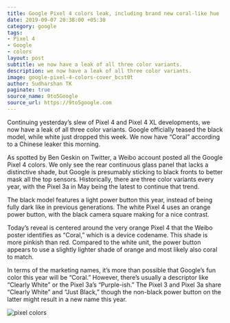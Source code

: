```yaml
---
title: Google Pixel 4 colors leak, including brand new coral-like hue
date: 2019-09-07 20:38:00 +05:30
category: google
tags:
- Pixel 4
- Google
- colors
layout: post
subtitle: we now have a leak of all three color variants.
description: we now have a leak of all three color variants.
image: google-pixel-4-colors-cover_bcst0t
author: Sudharshan TK
paginate: true
source_name: 9to5Google
source_url: https://9to5google.com
---
```


Continuing yesterday’s slew of Pixel 4 and Pixel 4 XL developments, we now have a leak of all three color variants. Google officially teased the black model, while white just dropped this week. We now have “Coral” according to a Chinese leaker this morning.

As spotted by Ben Geskin on Twitter, a Weibo account posted all the Google Pixel 4 colors. We only see the rear continuous glass panel that lacks a distinctive shade, but Google is presumably sticking to black fronts to better mask all the top sensors. Historically, there are three color variants every year, with the Pixel 3a in May being the latest to continue that trend.

The black model features a light power button this year, instead of being fully dark like in previous generations. The white Pixel 4 uses an orange power button, with the black camera square making for a nice contrast.

Today’s reveal is centered around the very orange Pixel 4 that the Weibo poster identifies as “Coral,” which is a device codename. This shade is more pinkish than red. Compared to the white unit, the power button appears to use a slightly lighter shade of orange and most likely also coral to match.

In terms of the marketing names, it’s more than possible that Google’s fun color this year will be “Coral.” However, there’s usually a descriptor like “Clearly White” or the Pixel 3a’s “Purple-ish.” The Pixel 3 and Pixel 3a share “Clearly White” and “Just Black,” though the non-black power button on the latter might result in a new name this year.

![pixel colors](https://res.cloudinary.com/read-write-tech/image/upload/v1567876651/google-pixel-4-colors_ttiu4a.jpg "Google Pixel 4 Colors")
